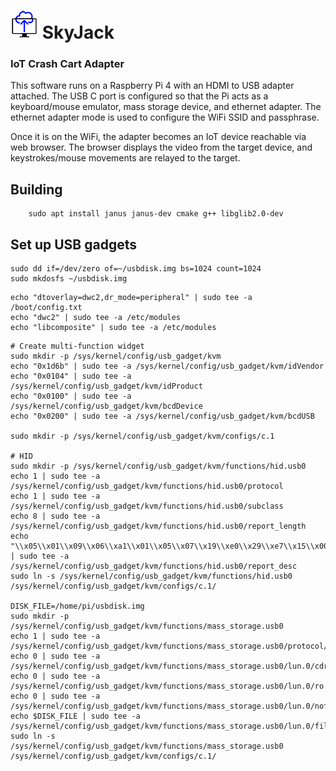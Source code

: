 # ![Logo](https://github.com/catid/kvm/raw/master/art/logo_44.png "Logo") SkyJack
### IoT Crash Cart Adapter

This software runs on a Raspberry Pi 4 with an HDMI to USB adapter attached.
The USB C port is configured so that the Pi acts as a keyboard/mouse emulator, mass storage device, and ethernet adapter.
The ethernet adapter mode is used to configure the WiFi SSID and passphrase.

Once it is on the WiFi, the adapter becomes an IoT device reachable via web browser.
The browser displays the video from the target device, and keystrokes/mouse movements are relayed to the target.


## Building

```
    sudo apt install janus janus-dev cmake g++ libglib2.0-dev
```

## Set up USB gadgets

```
sudo dd if=/dev/zero of=~/usbdisk.img bs=1024 count=1024
sudo mkdosfs ~/usbdisk.img
```

```
echo "dtoverlay=dwc2,dr_mode=peripheral" | sudo tee -a /boot/config.txt
echo "dwc2" | sudo tee -a /etc/modules
echo "libcomposite" | sudo tee -a /etc/modules
```

```
# Create multi-function widget
sudo mkdir -p /sys/kernel/config/usb_gadget/kvm
echo "0x1d6b" | sudo tee -a /sys/kernel/config/usb_gadget/kvm/idVendor
echo "0x0104" | sudo tee -a /sys/kernel/config/usb_gadget/kvm/idProduct
echo "0x0100" | sudo tee -a /sys/kernel/config/usb_gadget/kvm/bcdDevice
echo "0x0200" | sudo tee -a /sys/kernel/config/usb_gadget/kvm/bcdUSB

sudo mkdir -p /sys/kernel/config/usb_gadget/kvm/configs/c.1

# HID
sudo mkdir -p /sys/kernel/config/usb_gadget/kvm/functions/hid.usb0
echo 1 | sudo tee -a /sys/kernel/config/usb_gadget/kvm/functions/hid.usb0/protocol
echo 1 | sudo tee -a /sys/kernel/config/usb_gadget/kvm/functions/hid.usb0/subclass
echo 8 | sudo tee -a /sys/kernel/config/usb_gadget/kvm/functions/hid.usb0/report_length
echo "\\x05\\x01\\x09\\x06\\xa1\\x01\\x05\\x07\\x19\\xe0\\x29\\xe7\\x15\\x00\\x25\\x01\\x75\\x01\\x95\\x08\\x81\\x02\\x95\\x01\\x75\\x08\\x81\\x03\\x95\\x05\\x75\\x01\\x05\\x08\\x19\\x01\\x29\\x05\\x91\\x02\\x95\\x01\\x75\\x03\\x91\\x03\\x95\\x06\\x75\\x08\\x15\\x00\\x25\\x65\\x05\\x07\\x19\\x00\\x29\\x65\\x81\\x00\\xc0" | sudo tee -a /sys/kernel/config/usb_gadget/kvm/functions/hid.usb0/report_desc
sudo ln -s /sys/kernel/config/usb_gadget/kvm/functions/hid.usb0 /sys/kernel/config/usb_gadget/kvm/configs/c.1/

DISK_FILE=/home/pi/usbdisk.img
sudo mkdir -p /sys/kernel/config/usb_gadget/kvm/functions/mass_storage.usb0
echo 1 | sudo tee -a /sys/kernel/config/usb_gadget/kvm/functions/mass_storage.usb0/protocol/stall
echo 0 | sudo tee -a /sys/kernel/config/usb_gadget/kvm/functions/mass_storage.usb0/lun.0/cdrom
echo 0 | sudo tee -a /sys/kernel/config/usb_gadget/kvm/functions/mass_storage.usb0/lun.0/ro
echo 0 | sudo tee -a /sys/kernel/config/usb_gadget/kvm/functions/mass_storage.usb0/lun.0/nofua
echo $DISK_FILE | sudo tee -a /sys/kernel/config/usb_gadget/kvm/functions/mass_storage.usb0/lun.0/file
sudo ln -s /sys/kernel/config/usb_gadget/kvm/functions/mass_storage.usb0 /sys/kernel/config/usb_gadget/kvm/configs/c.1/
```
